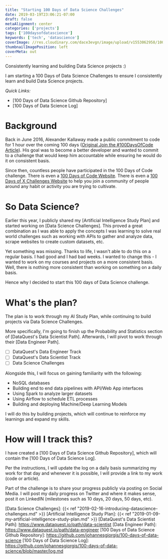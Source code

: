 ```yaml
---
title: "Starting 100 Days of Data Science Challenges"
date: 2019-03-19T23:06:21-07:00
draft: false
metaAlignment: center
categories: ['projects']
tags: ['100daysofdatascience']
keywords: ['tech', 'datascience']
coverImage: //res.cloudinary.com/dace3evgn/image/upload/v1553062958/100DaysofCode.jpg
thumbnailImagePosition: left
coverMeta: out
---
```


Consistently learning and building Data Science projects :)

<!--more-->

I am starting a 100 Days of Data Science Challenges to ensure I consistently learn and build Data Science projects.

_Quick Links:_

- [100 Days of Data Science Github Repository]
- [100 Days of Data Science Log]


# Background

Back in June 2016, Alexander Kallaway made a public commitment to code for 1 hour over the coming 100 days ([Original Join the #100DaysOfCode Article]). His goal was to become a better developer and wanted to commit to a challenge that would keep him accountable while ensuring he would do it on consistent basis.

Since then, countless people have participated in the 100 Days of Code challenge. There is even a [100 Days of Code Website]. There is even a [100 Days of X Challenges Website] to help you join a community of people around any habit or activity you are trying to cultivate.


# So Data Science?

Earlier this year, I publicly shared my [Artificial Intelligence Study Plan] and started working on [Data Science Challenges]. This proved a great combination as I was able to apply the concepts I was learning to solve real world challenges such as working with APIs to gather and analyze data, scrape websites to create custom datasets, etc.

Yet something was missing. Thanks to life, I wasn't able to do this on a regular basis. I had good and I had bad weeks. I wanted to change this - I wanted to work on my courses and projects on a more consistent basis. Well, there is nothing more consistent than working on something on a daily basis.

Hence why I decided to start this 100 days of Data Science challenge.


# What's the plan?

The plan is to work through my AI Study Plan, while continuing to build projects via Data Science Challenges.

More specifically, I'm going to finish up the Probability and Statistics section of [DataQuest's Data Scientist Path]. Afterwards, I will pivot to work through their [Data Engineer Path].

- [ ] DataQuest's Data Engineer Track
- [ ] DataQuest's Data Scientist Track
- [ ] Data Science Challenges

Alongside this, I will focus on gaining familiarity with the following:

- NoSQL databases
- Building end to end data pipelines with API/Web App interfaces
- Using Spark to analyze larger datasets
- Using Airflow to schedule ETL processes
- Building and deploying Machine/Deep Learning Models

I will do this by building projects, which will continue to reinforce my learnings and expand my skills.


# How will I track this?

I have created a [100 Days of Data Science Github Repository], which will contain the [100 Days of Data Science Log].

Per the instructions, I will update the log on a daily basis summarizing my work for that day and whenever it is possible, I will provide a link to my work (code or article).

Part of the challenge is to share your progress publicly via posting on Social Media. I will post my daily progress on Twitter and where it makes sense, post it on LinkedIN (milestones such as 10 days, 20 days, 50 days, etc).


[//]: # (Reference Links)

[Original Join the #100DaysOfCode Article]: https://medium.freecodecamp.org/join-the-100daysofcode-556ddb4579e4
[100 Days of Code Website]: https://www.100daysofcode.com/
[100 Days of X Challenges Website]: http://100daysofx.com/
[Data Science Challenges]: {{< ref "2019-02-16-introducing-datascience-challenges.md" >}}
[Artificial Intelligence Study Plan]: {{< ref "2019-01-09-my-artificial-intelligence-study-plan.md" >}}
[DataQuest's Data Scientist Path]: https://www.dataquest.io/path/data-scientist
[Data Engineer Path]: https://www.dataquest.io/path/data-engineer
[100 Days of Data Science Github Repository]: https://github.com/johannesgiorgis/100-days-of-data-science
[100 Days of Data Science Log]: https://github.com/johannesgiorgis/100-days-of-data-science/blob/master/log.md